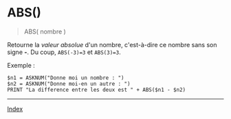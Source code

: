 # ABS()

> ABS( nombre )

Retourne la _valeur absolue_ d'un nombre, c'est-à-dire ce nombre sans son signe __-__.
Du coup, `ABS(-3)=3` et `ABS(3)=3`.

Exemple :
```
$n1 = ASKNUM("Donne moi un nombre : ")
$n2 = ASKNUM("Donne moi-en un autre : ")
PRINT "La difference entre les deux est " + ABS($n1 - $n2)
```

----
[Index](index)
